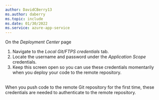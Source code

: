 ```yaml
---
author: DavidCBerry13
ms.author: daberry
ms.topic: include
ms.date: 01/30/2022
ms.service: azure-app-service
---
```

On the *Deployment Center* page

1. Navigate to the *Local Git/FTPS credentials* tab.
1. Locate the username and password under the *Application Scope* credentials.
1. Keep this screen open so you can use these credentials momentarily when you deploy your code to the remote repository.
<br>
When you push code to the remote Git repository for the first time, these credentials are needed to authenticate to the remote repository.